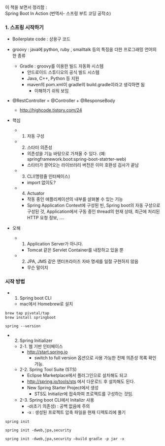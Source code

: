 이 책을 보면서 정리함 :  
Spring Boot In Action (번역서- 스프링 부트 코딩 공작소)

### 1. 스프링 시작하기	 

- Boilerplate code : 상용구 코드  
- groovy : java에 python, ruby , smalltalk 등의 특징을 더한 프로그래밍 언어의 한 종류  
    - Gradle : groovy를 이용한 빌드 자동화 시스템  
        - 안드로이드 스튜디오의 공식 빌드 시스템  
        - Java, C++, Python 등 지원  
        - maven의 pom.xml이 gradle의 build.gradle이라고 생각하면 됨  
            - 이해하기 쉬워 보임  

- @RestController = @Controller + @ResponseBody  
    - http://highcode.tistory.com/24  

- 핵심  
    - 1) 자동 구성  
    - 2) 스타터 의존성  
        - 의존성을 기능 바탕으로 가져올 수 있다. (예: springframework.boot:spring-boot-statrter-web)  
        - 스타터가 끌어오는 라이브러리 버전은 이미 호환성 검사가 끝남  
    - 3) CLI(명령줄 인터페이스)  
        - import 없이도?  
    - 4) Actuator  
        - 작동 중인 애플리케이션의 내부를 살펴볼 수 있는 기능  
        - Spring Application Context에 구성된 빈, Spring boot의 자동 구성으로 구성된 것, Application에서 구동 중인 thread의 현재 상태, 최근에 처리된 HTTP 요청 정보, ….

- 오해
    - 1) Application Server가 아니다. 
        - Tomcat 같은 Servlet Container를 내장하고 있을 뿐
	- 2) JPA, JMS 같은 엔터프라이즈 자바 명세를 일절 구현하지 않음
		- 무슨 말이지


### 시작 방법 
- 1. Spring boot CLI
    - mac에서 Homebrew로 설치
```
brew tap pivotal/tap
brew install springboot

spring --version
```

-  2. Spring Initializer
    - 2-1. 웹 기반 인터페이스
        - http://start.spring.io
            - switch to full version 옵션으로 사용 가능한 전체 의존성 목록 확인 가능.
    - 2-2. Spring Tool Suite (STS)
        - Eclipse Marketplace에서 플러그인으로 설치해도 되고
        - http://spring.io/tools/sts 에서 다운로드 후 설치해도 된다.
        - New Spring Starter Project에서 생성
            - STS도 Initializr에 접속하여 프로젝트를 구성하는 것임.
    - 2-3. Spring boot CLI에서 Initalizr 사용
        - -d(초기 의존성) : 공백 없음에 주의
        - -x :  생성된 프로젝트 압축 파일을 현재 디렉토리에 풀기
```
spring init

spring init -dweb,jpa,security

spring init -dweb,jpa,security —build gradle -p jar -x
```

	
